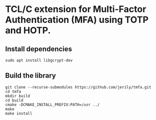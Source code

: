 # TCL/C extension for Multi-Factor Authentication (MFA) using TOTP and HOTP.

## Install dependencies
```
sudo apt install libgcrypt-dev
```

## Build the library 
```
git clone --recurse-submodules https://github.com/jerily/tmfa.git
cd tmfa
mkdir build
cd build
cmake -DCMAKE_INSTALL_PREFIX:PATH=/usr ../
make
make install
```